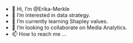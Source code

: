 - 👋 Hi, I’m @Erika-Merkle
- 👀 I’m interested in data strategy.
- 🌱 I’m currently learning Shapley values.
- 💞️ I’m looking to collaborate on Media Analytics.
- 📫 How to reach me ...

<!---
Erika-Merkle/Erika-Merkle is a ✨ special ✨ repository because its `README.md` (this file) appears on your GitHub profile.
You can click the Preview link to take a look at your changes.
--->
